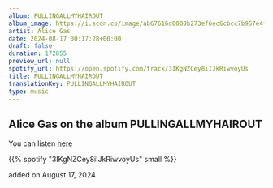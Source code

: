 ```yaml
---
album: PULLINGALLMYHAIROUT
album_image: https://i.scdn.co/image/ab67616d0000b273ef6ec6cbcc7b957e4f0c39d5
artist: Alice Gas
date: 2024-08-17 00:17:28+00:00
draft: false
duration: 172855
preview_url: null
spotify_url: https://open.spotify.com/track/3IKgNZCey8iIJkRiwvoyUs
title: PULLINGALLMYHAIROUT
translationKey: PULLINGALLMYHAIROUT
type: music
---
```


## Alice Gas on the album PULLINGALLMYHAIROUT

You can listen [here](https://open.spotify.com/track/3IKgNZCey8iIJkRiwvoyUs)

{{% spotify "3IKgNZCey8iIJkRiwvoyUs" small %}}

added on August 17, 2024